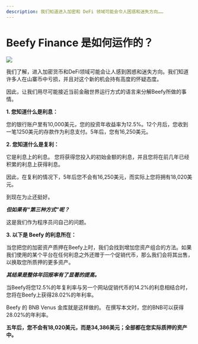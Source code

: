 ```yaml
---
description: 我们知道进入加密和 DeFi 领域可能会令人困惑和迷失方向……
---
```


# Beefy Finance 是如何运作的？

![](../.gitbook/assets/bulletin-how-does-beefy-finance-work.png)

我们了解，进入加密货币和DeFi领域可能会让人感到困惑和迷失方向。我们知道许多人在山寨币中亏损，并且对这个新的机会持有高度的怀疑态度。

因此，让我们用尽可能接近当前金融世界运行方式的语言来分解Beefy所做的事情。

**1. 您知道什么是利息：**

您的银行账户里有10,000美元，您的投资年收益率为12.5%。12个月后，您收到一笔1250美元的存款作为利息支付。5年后，您有16,250美元。

**2. 您知道什么是复利：**

它是利息上的利息。 您将获得您投入的初始金额的利息，并且您将在前几年已经积累的利息上获得利息。

因此，在复利的情况下，5年后您不会有16,250美元，而实际上您将拥有18,020美元。

到现在为止还挺好。

_**但如果有“第三种方式”呢？**_

这是我们作为程序员问自己的问题。

**3. 以下是 Beefy 的利息所在：**

当您把您的加密资产质押在Beefy上时，我们会找到增加您资产组合的方法。如果我们使用的某个平台在任何利息之外还赠于一个促销代币，那么我们会将其出售，以换取您所质押的更多资产。

_**其结果是整体年回报率有了显著的提高。**_

当Beefy将您12.5%的年复利率与另一个网站促销代币的14.2%的利息相结合时，您将在Beefy上获得28.02%的年利率。

Beefy 的 BNB Venus 金库就是这样做的。 在撰写本文时，您的BNB可以获得28.02%的年利率。

**五年后，您不会有18,020美元，而是34,386美元；全部都在您实际质押的资产中。**

